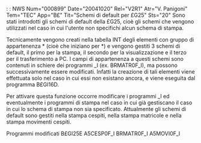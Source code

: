  :  : NWS Num="000899" Date="20041020" Rel="V2R1" Atr="V. Panigoni" Tem="TEC" App="B£" Tit="Schemi di default per £G25" Sts="20"
Sono stati introdotti gli schemi di default della £G25, cioè gli schemi che vengono utilizzati nel
caso in cui l'utente non specifichi alcun schema di stampa.

Tecnicamente vengono creati nella tabella INT degli elementi con gruppo di appartenenza * (cioè che iniziano per *) e vengono gestiti 3 schemi di default, il primo per la stampa, il secondo per la visualizzazione e il terzo per il trasferimento a PC. I campi di appartenenza a questi schemi sono contenuti in schiere dei programmi _I (ex. BRMATR0F_I), ma possono successivamente essere modificati. Infatti la creazione di tali elementi viene effettuata solo nel caso in cui essi non esistano ancora, e viene eseguita dal programma B£GI16D.

Per attivare questa funzione occorre modificare i programmi _I ed eventualmente i programmi di stampa nel caso in cui già gestiscano il caso in cui lo schema di stampa non sia specificato.
Attualmente gli schemi di default sono gestiti nella stampa cespiti, nella stampa matricole e nella stampa movimenti cespiti.

Programmi modificati
B£GI25E
A5CESP0F_I
BRMATR0F_I
A5MOVI0F_I
